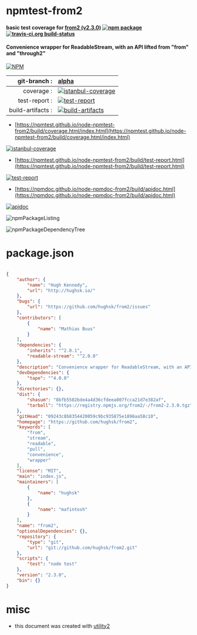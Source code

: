 # npmtest-from2

#### basic test coverage for  [from2 (v2.3.0)](https://github.com/hughsk/from2)  [![npm package](https://img.shields.io/npm/v/npmtest-from2.svg?style=flat-square)](https://www.npmjs.org/package/npmtest-from2) [![travis-ci.org build-status](https://api.travis-ci.org/npmtest/node-npmtest-from2.svg)](https://travis-ci.org/npmtest/node-npmtest-from2)

#### Convenience wrapper for ReadableStream, with an API lifted from "from" and "through2"

[![NPM](https://nodei.co/npm/from2.png?downloads=true&downloadRank=true&stars=true)](https://www.npmjs.com/package/from2)

| git-branch : | [alpha](https://github.com/npmtest/node-npmtest-from2/tree/alpha)|
|--:|:--|
| coverage : | [![istanbul-coverage](https://npmtest.github.io/node-npmtest-from2/build/coverage.badge.svg)](https://npmtest.github.io/node-npmtest-from2/build/coverage.html/index.html)|
| test-report : | [![test-report](https://npmtest.github.io/node-npmtest-from2/build/test-report.badge.svg)](https://npmtest.github.io/node-npmtest-from2/build/test-report.html)|
| build-artifacts : | [![build-artifacts](https://npmtest.github.io/node-npmtest-from2/glyphicons_144_folder_open.png)](https://github.com/npmtest/node-npmtest-from2/tree/gh-pages/build)|

- [https://npmtest.github.io/node-npmtest-from2/build/coverage.html/index.html](https://npmtest.github.io/node-npmtest-from2/build/coverage.html/index.html)

[![istanbul-coverage](https://npmtest.github.io/node-npmtest-from2/build/screenCapture.buildCi.browser.%252Ftmp%252Fbuild%252Fcoverage.lib.html.png)](https://npmtest.github.io/node-npmtest-from2/build/coverage.html/index.html)

- [https://npmtest.github.io/node-npmtest-from2/build/test-report.html](https://npmtest.github.io/node-npmtest-from2/build/test-report.html)

[![test-report](https://npmtest.github.io/node-npmtest-from2/build/screenCapture.buildCi.browser.%252Ftmp%252Fbuild%252Ftest-report.html.png)](https://npmtest.github.io/node-npmtest-from2/build/test-report.html)

- [https://npmdoc.github.io/node-npmdoc-from2/build/apidoc.html](https://npmdoc.github.io/node-npmdoc-from2/build/apidoc.html)

[![apidoc](https://npmdoc.github.io/node-npmdoc-from2/build/screenCapture.buildCi.browser.%252Ftmp%252Fbuild%252Fapidoc.html.png)](https://npmdoc.github.io/node-npmdoc-from2/build/apidoc.html)

![npmPackageListing](https://npmtest.github.io/node-npmtest-from2/build/screenCapture.npmPackageListing.svg)

![npmPackageDependencyTree](https://npmtest.github.io/node-npmtest-from2/build/screenCapture.npmPackageDependencyTree.svg)



# package.json

```json

{
    "author": {
        "name": "Hugh Kennedy",
        "url": "http://hughsk.io/"
    },
    "bugs": {
        "url": "https://github.com/hughsk/from2/issues"
    },
    "contributors": [
        {
            "name": "Mathias Buus"
        }
    ],
    "dependencies": {
        "inherits": "^2.0.1",
        "readable-stream": "^2.0.0"
    },
    "description": "Convenience wrapper for ReadableStream, with an API lifted from \"from\" and \"through2\"",
    "devDependencies": {
        "tape": "^4.0.0"
    },
    "directories": {},
    "dist": {
        "shasum": "8bfb5502bde4a4d36cfdeea007fcca21d7e382af",
        "tarball": "https://registry.npmjs.org/from2/-/from2-2.3.0.tgz"
    },
    "gitHead": "09243c8b8354420059c9bc935875e1896aa58c10",
    "homepage": "https://github.com/hughsk/from2",
    "keywords": [
        "from",
        "stream",
        "readable",
        "pull",
        "convenience",
        "wrapper"
    ],
    "license": "MIT",
    "main": "index.js",
    "maintainers": [
        {
            "name": "hughsk"
        },
        {
            "name": "mafintosh"
        }
    ],
    "name": "from2",
    "optionalDependencies": {},
    "repository": {
        "type": "git",
        "url": "git://github.com/hughsk/from2.git"
    },
    "scripts": {
        "test": "node test"
    },
    "version": "2.3.0",
    "bin": {}
}
```



# misc
- this document was created with [utility2](https://github.com/kaizhu256/node-utility2)
